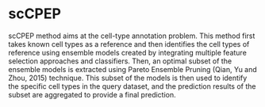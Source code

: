 # scCPEP
scCPEP method aims at the cell-type annotation problem. This method first
takes known cell types as a reference and then identifies
the cell types of reference using ensemble models created
by integrating multiple feature selection approaches and
classifiers. Then, an optimal subset of the ensemble models
is extracted using Pareto Ensemble Pruning (Qian, Yu and
Zhou, 2015) technique. This subset of the models is then
used to identify the specific cell types in the query dataset,
and the prediction results of the subset are aggregated to
provide a final prediction. 
